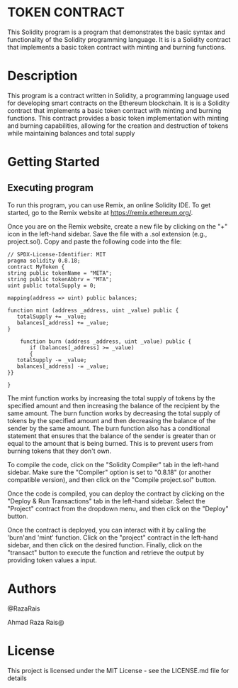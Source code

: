 # TOKEN CONTRACT
This Solidity program is a  program that demonstrates the basic syntax and functionality of the Solidity programming language. It is is a Solidity contract that implements a basic token contract with minting and burning functions.
# Description
This program is a  contract written in Solidity, a programming language used for developing smart contracts on the Ethereum blockchain. It is is a Solidity contract that implements a basic token contract with minting and burning functions. This contract provides a basic token implementation with minting and burning capabilities, allowing for the creation and destruction of tokens while maintaining balances and total supply
# Getting Started
## Executing program
To run this program, you can use Remix, an online Solidity IDE. To get started, go to the Remix website at https://remix.ethereum.org/.

Once you are on the Remix website, create a new file by clicking on the "+" icon in the left-hand sidebar. Save the file with a .sol extension (e.g., project.sol). Copy and paste the following code into the file:
```
// SPDX-License-Identifier: MIT
pragma solidity 0.8.18;
contract MyToken {
string public tokenName = "META";
string public tokenAbbrv = "MTA";
uint public totalSupply = 0;
    
mapping(address => uint) public balances;
   
function mint (address _address, uint _value) public {
   totalSupply += _value;
   balances[_address] += _value;
}

    function burn (address _address, uint _value) public {
       if (balances[_address] >= _value)
       {
   totalSupply -= _value;
   balances[_address] -= _value;
}}

}
```

The mint function works by increasing the total supply of tokens by the specified amount and then increasing the balance of the recipient by the same amount. The burn function works by decreasing the total supply of tokens by the specified amount and then decreasing the balance of the sender by the same amount.
The burn function also has a conditional statement that ensures that the balance of the sender is greater than or equal to the amount that is being burned. This is to prevent users from burning tokens that they don't own.

To compile the code, click on the "Solidity Compiler" tab in the left-hand sidebar. Make sure the "Compiler" option is set to "0.8.18" (or another compatible version), and then click on the "Compile project.sol" button.

Once the code is compiled, you can deploy the contract by clicking on the "Deploy & Run Transactions" tab in the left-hand sidebar. Select the "Project" contract from the dropdown menu, and then click on the "Deploy" button.

Once the contract is deployed, you can interact with it by calling the 'burn'and 'mint'  function. Click on the "project" contract in the left-hand sidebar, and then click on the desired function. Finally, click on the "transact" button to execute the function and retrieve the output by providing token values a input.

# Authors
@RazaRais

Ahmad Raza Rais@
# License
This project is licensed under the MIT License - see the LICENSE.md file for details
